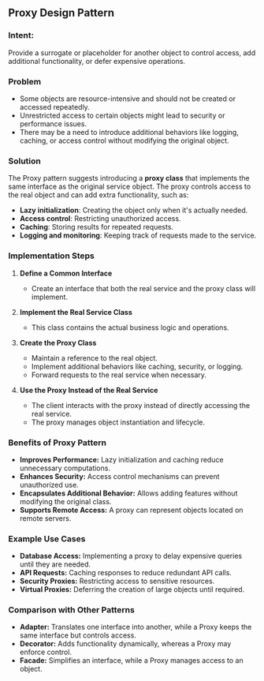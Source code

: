 ## Proxy Design Pattern

### **Intent:**

Provide a surrogate or placeholder for another object to control access, add additional functionality, or defer expensive operations.

### **Problem**

- Some objects are resource-intensive and should not be created or accessed repeatedly.
- Unrestricted access to certain objects might lead to security or performance issues.
- There may be a need to introduce additional behaviors like logging, caching, or access control without modifying the original object.

### **Solution**

The Proxy pattern suggests introducing a **proxy class** that implements the same interface as the original service object. The proxy controls access to the real object and can add extra functionality, such as:

- **Lazy initialization**: Creating the object only when it's actually needed.
- **Access control**: Restricting unauthorized access.
- **Caching**: Storing results for repeated requests.
- **Logging and monitoring**: Keeping track of requests made to the service.

### **Implementation Steps**

1. **Define a Common Interface**

   - Create an interface that both the real service and the proxy class will implement.

2. **Implement the Real Service Class**

   - This class contains the actual business logic and operations.

3. **Create the Proxy Class**

   - Maintain a reference to the real object.
   - Implement additional behaviors like caching, security, or logging.
   - Forward requests to the real service when necessary.

4. **Use the Proxy Instead of the Real Service**
   - The client interacts with the proxy instead of directly accessing the real service.
   - The proxy manages object instantiation and lifecycle.

### **Benefits of Proxy Pattern**

- **Improves Performance:** Lazy initialization and caching reduce unnecessary computations.
- **Enhances Security:** Access control mechanisms can prevent unauthorized use.
- **Encapsulates Additional Behavior:** Allows adding features without modifying the original class.
- **Supports Remote Access:** A proxy can represent objects located on remote servers.

### **Example Use Cases**

- **Database Access:** Implementing a proxy to delay expensive queries until they are needed.
- **API Requests:** Caching responses to reduce redundant API calls.
- **Security Proxies:** Restricting access to sensitive resources.
- **Virtual Proxies:** Deferring the creation of large objects until required.

### **Comparison with Other Patterns**

- **Adapter:** Translates one interface into another, while a Proxy keeps the same interface but controls access.
- **Decorator:** Adds functionality dynamically, whereas a Proxy may enforce control.
- **Facade:** Simplifies an interface, while a Proxy manages access to an object.
